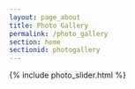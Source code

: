 ```yaml
---
layout: page_about
title: Photo Gallery
permalink: /photo_gallery
section: home
sectionid: photogallery
---
```


{% include photo_slider.html %}